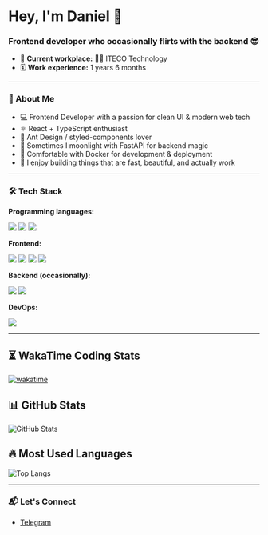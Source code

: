 <h1 align="left">Hey, I'm Daniel 👋</h1>
<h3 align="left">Frontend developer who occasionally flirts with the backend 😎</h3> 

- 💼 **Current workplace:** 🚛💚 ITECO Technology
- 🗓 **Work experience:** 1 years 6 months

---

### 🧠 About Me

- 💻 Frontend Developer with a passion for clean UI & modern web tech  
- ⚛️ React + TypeScript enthusiast  
- 🎨 Ant Design / styled-components lover  
- 🐍 Sometimes I moonlight with FastAPI for backend magic
- 🐳 Comfortable with Docker for development & deployment
- 🧪 I enjoy building things that are fast, beautiful, and actually work

---

### 🛠️ Tech Stack

**Programming languages:**  
<p> 
  <img src="https://img.shields.io/badge/-JavaScript-F7CA18?logo=javascript&logoColor=black" /> 
  <img src="https://img.shields.io/badge/-TypeScript-3178C6?logo=typescript&logoColor=white" /> 
  <img src="https://img.shields.io/badge/-Python-3776AB?logo=python&logoColor=white" /> 
</p>

**Frontend:**  
<p> 
  <img src="https://img.shields.io/badge/-React-61DAFB?logo=react&logoColor=black" /> 
  <img src="https://img.shields.io/badge/-Vue.js-26C281?logo=vuedotjs&logoColor=white" /> 
  <img src="https://img.shields.io/badge/-AntDesign-0170FE?logo=ant-design&logoColor=white" /> 
  <img src="https://img.shields.io/badge/-styled--components-DB7093?logo=styled-components&logoColor=white" /> 
</p>

**Backend (occasionally):**  
<p>
  <img src="https://img.shields.io/badge/-FastAPI-009688?logo=fastapi&logoColor=white" /> 
  <img src="https://img.shields.io/badge/-NestJS-E0234E?logo=nestjs&logoColor=white" />
</p>

**DevOps:**

<p>
  <img src="https://img.shields.io/badge/-Docker-2496ED?logo=docker&logoColor=white" /> 
</p>

---

## ⏳ WakaTime Coding Stats
[![wakatime](https://wakatime.com/badge/user/0aa69d91-fc73-49e1-84ef-6c6e7cb80104.svg)](https://wakatime.com/@0aa69d91-fc73-49e1-84ef-6c6e7cb80104)

## 📊 GitHub Stats
![GitHub Stats](https://github-readme-stats.vercel.app/api?username=donuwave&show_icons=true&theme=dark)

## 🔥 Most Used Languages
![Top Langs](https://github-readme-stats.vercel.app/api/top-langs/?username=donuwave&layout=compact&theme=dark)

---

### 📬 Let's Connect

- [Telegram](https://t.me/donusymbol)
